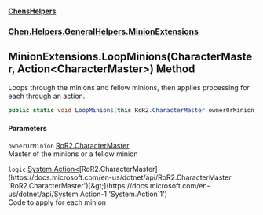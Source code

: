 
#### [ChensHelpers](index 'index')

### [Chen.Helpers.GeneralHelpers](Chen_Helpers_GeneralHelpers 'Chen.Helpers.GeneralHelpers').[MinionExtensions](Chen_Helpers_GeneralHelpers_MinionExtensions 'Chen.Helpers.GeneralHelpers.MinionExtensions')

## MinionExtensions.LoopMinions(CharacterMaster, Action&lt;CharacterMaster&gt;) Method
Loops through the minions and fellow minions, then applies processing for each through an action.  
```csharp
public static void LoopMinions(this RoR2.CharacterMaster ownerOrMinion, System.Action<RoR2.CharacterMaster> logic);
```

#### Parameters
<a name='Chen_Helpers_GeneralHelpers_MinionExtensions_LoopMinions(RoR2_CharacterMaster_System_Action_RoR2_CharacterMaster_)_ownerOrMinion'></a>
`ownerOrMinion` [RoR2.CharacterMaster](https://docs.microsoft.com/en-us/dotnet/api/RoR2.CharacterMaster 'RoR2.CharacterMaster')  
Master of the minions or a fellow minion
  
<a name='Chen_Helpers_GeneralHelpers_MinionExtensions_LoopMinions(RoR2_CharacterMaster_System_Action_RoR2_CharacterMaster_)_logic'></a>
`logic` [System.Action&lt;](https://docs.microsoft.com/en-us/dotnet/api/System.Action-1 'System.Action`1')[RoR2.CharacterMaster](https://docs.microsoft.com/en-us/dotnet/api/RoR2.CharacterMaster 'RoR2.CharacterMaster')[&gt;](https://docs.microsoft.com/en-us/dotnet/api/System.Action-1 'System.Action`1')  
Code to apply for each minion
  
